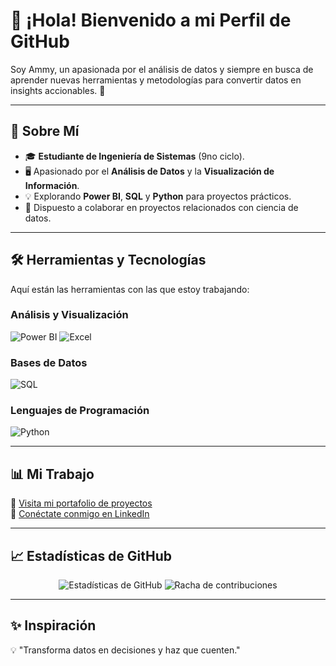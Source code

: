 # 👋 ¡Hola! Bienvenido a mi Perfil de GitHub

Soy Ammy, un apasionada por el análisis de datos y siempre en busca de aprender nuevas herramientas y metodologías para convertir datos en insights accionables. 🚀

---

## 🌟 Sobre Mí

- 🎓 **Estudiante de Ingeniería de Sistemas** (9no ciclo).
- 🖥️ Apasionado por el **Análisis de Datos** y la **Visualización de Información**.
- 💡 Explorando **Power BI**, **SQL** y **Python** para proyectos prácticos.
- 🤝 Dispuesto a colaborar en proyectos relacionados con ciencia de datos.

---

## 🛠️ Herramientas y Tecnologías

Aquí están las herramientas con las que estoy trabajando:

### **Análisis y Visualización**
![Power BI](https://img.shields.io/badge/PowerBI-%230E77B5.svg?style=for-the-badge&logo=powerbi&logoColor=white)
![Excel](https://img.shields.io/badge/Excel-%2334A853.svg?style=for-the-badge&logo=microsoft-excel&logoColor=white)

### **Bases de Datos**
![SQL](https://img.shields.io/badge/SQL-%230075C2.svg?style=for-the-badge&logo=mysql&logoColor=white)

### **Lenguajes de Programación**
![Python](https://img.shields.io/badge/Python-%2314354C.svg?style=for-the-badge&logo=python&logoColor=white)

---

## 📊 Mi Trabajo

🔗 [Visita mi portafolio de proyectos](#)  
💼 [Conéctate conmigo en LinkedIn](https://linkedin.com/in/tu-usuario)  

---

## 📈 Estadísticas de GitHub

<div align="center">
  <img src="https://github-readme-stats.vercel.app/api?username=TU_USUARIO&show_icons=true&theme=radical" alt="Estadísticas de GitHub" />
  <img src="https://github-readme-streak-stats.herokuapp.com/?user=TU_USUARIO&theme=radical" alt="Racha de contribuciones" />
</div>

---

## ✨ Inspiración

💡 "Transforma datos en decisiones y haz que cuenten."  
